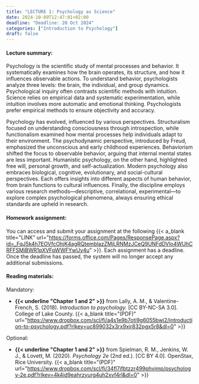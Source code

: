 ```yaml
---
title: "LECTURE 1: Psychology as Science"
date: 2024-10-09T12:47:01+02:00
deadline: "Deadline: 20 Oct 2024"
categories: ["Introduction to Psychology"]
draft: false
---
```


#### Lecture summary:

Psychology is the scientific study of mental processes and behavior. It systematically examines how the brain operates, its structure, and how it influences observable actions. To understand behavior, psychologists analyze three levels: the brain, the individual, and group dynamics. Psychological inquiry often contrasts scientific methods with intuition. Science relies on empirical data and systematic experimentation, while intuition involves more automatic and emotional thinking. Psychologists prefer empirical methods to ensure objectivity and accuracy.

Psychology has evolved, influenced by various perspectives. Structuralism focused on understanding consciousness through introspection, while functionalism examined how mental processes help individuals adapt to their environment. The psychodynamic perspective, introduced by Freud, emphasized the unconscious and early childhood experiences. Behaviorism shifted the focus to observable behavior, arguing that internal mental states are less important. Humanistic psychology, on the other hand, highlighted free will, personal growth, and self-actualization. Modern psychology also embraces biological, cognitive, evolutionary, and social-cultural perspectives. Each offers insights into different aspects of human behavior, from brain functions to cultural influences. Finally, the discipline employs various research methods—descriptive, correlational, experimental—to explore complex psychological phenomena, always ensuring ethical standards are upheld in research.

#### Homework assignment:

You can access and submit your assignment at the following {{< a_blank title="LINK" url="https://forms.office.com/Pages/ResponsePage.aspx?id=_FqJ5k4h7EOVfcOhjK4agRQtemblazZMjLRNMzJCeQ9UNFdDVlo4WUhCRFFSMjBWR1pXVFpWWFYwUy4u" >}}. Each assignment has a deadline. Once the deadline has passed, the system will no longer accept any additional submissions.

#### Reading materials:

Mandatory:

* **{{< underline "Chapter 1 and 2" >}}** from Lally, A. M., & Valentine-French, S. (2018). *Introduction to psychology.* [CC BY-NC-SA 3.0]. College of Lake County. {{< a_blank title="(PDF)" url="https://www.dropbox.com/scl/fi/a4s1e9b7oti9g6055bwj2/introduction-to-psychology.pdf?rlkey=uc899032x3rx9xjr832pgx5r8&dl=0" >}}

Optional:

* **{{< underline "Chapter 1 and 2" >}}** from Spielman, R. M., Jenkins, W. J., & Lovett, M. (2020). *Psychology 2e* (2nd ed.). [CC BY 4.0]. OpenStax, Rice University. {{< a_blank title="(PDF)" url="https://www.dropbox.com/scl/fi/34fl7ifbtzzr499phvjmp/psychology-2e.pdf?rlkey=4k4id9eahrzyurg4uh2xvf4rl&dl=0" >}}
